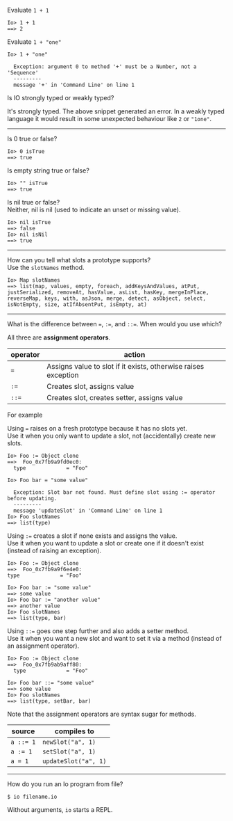 Evaluate `1 + 1`
```io
Io> 1 + 1
==> 2
```

Evaluate `1 + "one"`
```io
Io> 1 + "one"

  Exception: argument 0 to method '+' must be a Number, not a 'Sequence'
  ---------
  message '+' in 'Command Line' on line 1
```

Is IO strongly typed or weakly typed?

It's strongly typed. The above snippet generated an error. In a weakly typed language it would result in
some unexpected behaviour like `2` or `"1one"`.

---

Is 0 true or false?

```io
Io> 0 isTrue
==> true
```

Is empty string true or false?
```io
Io> "" isTrue
==> true
```

Is nil true or false?  
Neither, nil is nil (used to indicate an unset or missing value).
```io
Io> nil isTrue
==> false
Io> nil isNil
==> true
```

---

How can you tell what slots a prototype supports?  
Use the `slotNames` method.
```io
Io> Map slotNames
==> list(map, values, empty, foreach, addKeysAndValues, atPut, justSerialized, removeAt, hasValue, asList, hasKey, mergeInPlace, reverseMap, keys, with, asJson, merge, detect, asObject, select, isNotEmpty, size, atIfAbsentPut, isEmpty, at)
```

---

What is the difference between `=`, `:=`, and `::=`. When would you use which?

All three are **assignment operators**.

| operator | action |
| -------- | ------ |
| `=`      | Assigns value to slot if it exists, otherwise raises exception |
| `:=`     | Creates slot, assigns value |
| `::=`    | Creates slot, creates setter, assigns value |

For example

Using `=` raises on a fresh prototype because it has no slots yet.  
Use it when you only want to update a slot, not (accidentally) create new slots.
```io
Io> Foo := Object clone
==>  Foo_0x7fb9a9fd0ec0:
  type             = "Foo"

Io> Foo bar = "some value"

  Exception: Slot bar not found. Must define slot using := operator before updating.
  ---------
  message 'updateSlot' in 'Command Line' on line 1
Io> Foo slotNames
==> list(type)
```

Using `:=` creates a slot if none exists and assigns the value.  
Use it when you want to update a slot or create one if it doesn't exist (instead of raising an exception).
```io
Io> Foo := Object clone
==>  Foo_0x7fb9a9f6e4e0:
type             = "Foo"

Io> Foo bar := "some value"
==> some value
Io> Foo bar := "another value"
==> another value
Io> Foo slotNames
==> list(type, bar)
```

Using `::=` goes one step further and also adds a setter method.  
Use it when you want a new slot and want to set it via a method (instead of an assignment operator).
```io
Io> Foo := Object clone
==>  Foo_0x7fb9ab9aff80:
  type             = "Foo"

Io> Foo bar ::= "some value"
==> some value
Io> Foo slotNames
==> list(type, setBar, bar)
```

Note that the assignment operators are syntax sugar for methods.

| source | compiles to |
| ------ | ----------- |
| `a ::= 1`	| `newSlot("a", 1)` |
| `a := 1` | `setSlot("a", 1)` |
| `a = 1` | `updateSlot("a", 1)` |

---

How do you run an Io program from file?

```shell
$ io filename.io
```

Without arguments, `io` starts a REPL.
